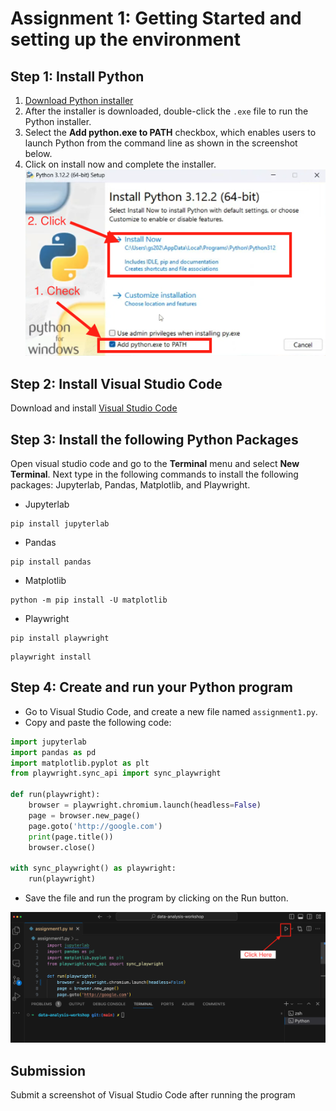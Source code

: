 # Assignment 1: Getting Started and setting up the environment

## Step 1: Install Python
1. [Download Python installer](https://www.python.org/downloads/)
2. After the installer is downloaded, double-click the `.exe` file to run the Python installer.
3. Select the **Add python.exe to PATH** checkbox, which enables users to launch Python from the command line as shown in the screenshot below.
4. Click on install now and complete the installer.
![](../images/python-installer-windows.png)

## Step 2: Install Visual Studio Code

Download and install [Visual Studio Code](https://code.visualstudio.com/)


## Step 3: Install the following Python Packages
Open visual studio code and go to the **Terminal** menu and select **New Terminal**. Next type in the following commands to install the following packages: Jupyterlab, Pandas, Matplotlib, and Playwright. 

- Jupyterlab

```shell
pip install jupyterlab
```

- Pandas

```shell
pip install pandas
```
- Matplotlib

```shell
python -m pip install -U matplotlib
```

- Playwright

```shell
pip install playwright
```
```shell
playwright install
```

## Step 4: Create and run your Python program

- Go to Visual Studio Code, and create a new file named `assignment1.py`.
- Copy and paste the following code:

```python
import jupyterlab
import pandas as pd
import matplotlib.pyplot as plt
from playwright.sync_api import sync_playwright

def run(playwright):
    browser = playwright.chromium.launch(headless=False)
    page = browser.new_page()
    page.goto('http://google.com')
    print(page.title())
    browser.close()

with sync_playwright() as playwright:
    run(playwright)
```

- Save the file and run the program by clicking on the Run button.

![](../images/vs-code-run.png)

## Submission

Submit a screenshot of Visual Studio Code after running the program


